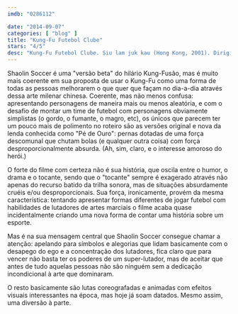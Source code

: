 ```yaml
---
imdb: "0286112"

date: "2014-09-07"
categories: [ "blog" ]
title: "Kung-Fu Futebol Clube"
stars: "4/5"
desc: "Kung-Fu Futebol Clube. Siu lam juk kau (Hong Kong, 2001). Dirigido por Stephen Chow. Escrito por Stephen Chow, Kan-Cheung Tsang, Min Hun Fung, Chi Keung Fung, Marc Handler, Wei Lu. Com Stephen Chow, Wei Zhao, Man Tat Ng, Yin Tse, Cecilia Cheung, Karen Mok, Vincent Kok, Hui Li, Yat-Fei Wong."
---
```

Shaolin Soccer é uma "versão beta" do hilário Kung-Fusão, mas é muito mais coerente em sua proposta de usar o Kung-Fu como uma forma de todas as pessoas melhorarem o que quer que façam no dia-a-dia através dessa arte milenar chinesa. Coerente, mas não menos confusa: apresentando personagens de maneira mais ou menos aleatória, e com o desafio de montar um time de futebol com personagens obviamente simplistas (o gordo, o fumante, o magro, etc), os únicos que parecem ter um pouco mais de polimento no roteiro são as versões original e nova da lenda conhecida como "Pé de Ouro": pernas dotadas de uma força descomunal que chutam bolas (e qualquer outra coisa) com força desproporcionalmente absurda. (Ah, sim, claro, e o interesse amoroso do herói.)

O forte do filme com certeza não é sua história, que oscila entre o humor, o drama e o tocante, sendo que o "tocante" sempre é exagerado através não apenas do recurso batido da trilha sonora, mas de situações absurdamente cruéis e/ou desproporcionais. Sua força, ironicamente, provém da mesma característica: tentando apresentar formas diferentes de jogar futebol com habilidades de lutadores de artes marciais o filme acaba quase incidentalmente criando uma nova forma de contar uma história sobre um esporte.

Mas é na sua mensagem central que Shaolin Soccer consegue chamar a atenção: apelando para símbolos e alegorias que lidam basicamente com o desapego do ego e a concentração dos lutadores, fica claro que para vencer não basta ter os poderes de um super-lutador, mas de aceitar que antes de tudo aquelas pessoas não são ninguém sem a dedicação incondicional à arte que dominaram.

O resto basicamente são lutas coreografadas e animadas com efeitos visuais interessantes na época, mas hoje já soam datados. Mesmo assim, uma diversão à parte.
